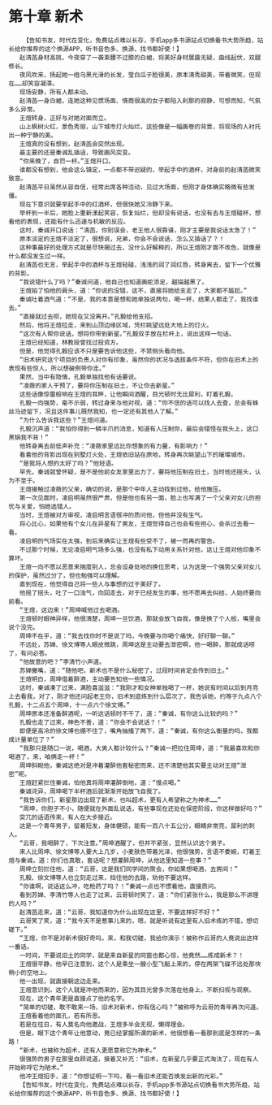# 第十章 新术
        【告知书友，时代在变化，免费站点难以长存，手机app多书源站点切换看书大势所趋，站长给你推荐的这个换源APP，听书音色多、换源、找书都好使！】
       赵清菡身材高挑，今夜穿了一袭束腰不过膝的白裙，将美好身材展露无疑，曲线起伏，双腿修长。
       夜风吹来，扬起她一绺乌黑光滑的长发，莹白瓜子脸很美，原本清秀甜美，带着微笑，但现在……却笑容凝滞。
       现场安静，所有人都未动。
       赵清菡一身白裙，连她这种见惯场面、情商很高的女子都陷入刹那的寂静，可想而知，气氛多么异常。
       王煊转身，正好与对她对面而立。
       山上枫树火红，景色秀丽，山下城市灯火灿烂，这些像是一幅画卷的背景，将现场的人衬托出一种宁静的美。
       王煊真的没有想到，赵清菡会突然出现。
       最主要的还是秦诚乱插话，导致画风突变。
       “你来晚了，自罚一杯。”王煊开口。
       谁都没有想到，他会这么镇定，一点都不带迟疑的，举起手中的酒杯，对身前的赵清菡微笑致意。
       赵清菡平日虽然从容自信，经常出席各种活动，见过大场面，但刚才身体确实略微有些发僵。
       现在下意识就要举起手中的红酒杯，但很快她又冷静下来。
       举杯到一半后，她脸上重新漾起笑容，恢复灿烂，但却没有说话，也没有去与王煊碰杯，想看他的表现，还能有什么迅速与机敏的反应。
       这时，秦诚开口说话：“清菡，你别误会，老王他人很靠谱，刚才主要是我说话太急了！”
       原本淡定的王煊不淡定了，很想说，兄弟，你会不会说话，怎么又插话了？！
       这种事最好的处理方式就是尽快揭过去，没什么好解释的，所以王煊刚才面不改色，就像是什么都没发生过一样。
       赵清菡也无言，举起手中的酒杯与王煊轻碰，浅浅的润了润红唇，转身离去，留下一个优雅的背影。
       “我说错什么了吗？”秦诚问道，他自己也知道画蛇添足，越描越黑了。
       王煊拍了怕他的肩头，道：“你说的没错，这不，直接将她给支走了，大家都不尴尬。”
       秦诚吐着酒气道：“不是，我的本意是想和她单独说两句，喝一杯，结果人都走了，我找谁去。”
       “直接就过去呗，她现在又没离开。”孔毅给他支招。
       然后，他将王煊拉走，来到山顶边缘区域，凭栏眺望远处大地上的灯火。
       “这次有人帮你说话，想将你带到新星。”孔毅双手放在栏杆上，说出这样一句话。
       王煊已经知道，林教授曾找过投资方。
       但是，他觉得孔毅应该不只是要告诉他这些，不禁侧头看向他。
       “旧术研究这个项目的负责人对你有印象，虽然你的状况与选拔条件不符，但你在旧术上的表现有些惊人，所以想破例带你走。”
       果然，当中有隐情，孔毅单独找他有话要说。
       “凌薇的家人干预了，要将你压制在旧土，不让你去新星。”
       这些话像惊雷般响在王煊的耳畔，让他瞬间酒醒，目光顿时无比犀利，盯着孔毅。
       孔毅一向强势，毫不示弱，转过身来与他对视，道：“你不信的话可以找人去查，总会有蛛丝马迹留下，况且这件事儿既然我知，也一定还有其他人了解。”
       “为什么告诉我这些？”王煊问道。
       孔毅沉声道：“我怕你得到一鳞半爪的消息，知道有人压制你，最后会错怪在我头上，这口黑锅我不背！”
       他转身离去前低声补充：“凌薇家里远比你想象的有力量，有影响力！”
       看着他的背影出现在别墅灯火处，王煊依旧站在原地，转身再次眺望山下的璀璨城市。
       “是我将人想的太好了吗？”他轻语。
       早先，秦诚就曾怀疑，是不是他前女友家里出力了，要将他压制在旧土，当时他还摇头，认为不至于。
       王煊接触过凌薇的父亲，确切的说，是那个中年人主动找到过他，给他施压。
       第一次见面时，凌启明虽然很严肃，但是他也有另一面，脸上也写满了一个父亲对女儿的担忧与关爱，怕她选错人。
       当时，王煊被对方审视，凌启明言语很冲的质问他，但他并没有生气。
       将心比心，如果他有个女儿在异星有了男友，王煊觉得自己也会有些担心，会杀过去看一看。
       凌启明的气场实在太强，到后来确实让王煊有些受不了，被一而再的警告。
       不过那个时候，无论凌启明气场多么强，也没有私下动用关系针对他，这让王煊对他印象不算坏。
       王煊一向不愿以恶意来揣度别人，总会设身处地的换位思考，认为这是一个强势父亲对女儿的保护，虽然过分了，但也勉强可以理解。
       直到现在，他觉得自己将一些人与事想的过于美好了。
       他摇了摇头，吐了一口浊气，向回走去，对于已经发生的事，他不愿再去纠结，人始终要向前看。
       “王煊，这边来！”周坤喊他过去喝酒。
       王煊顿时眼神异样，他很清楚，周坤一旦饮酒，那就会放飞自我，像是换了个人般，嘴里会说个没完。
       周坤不在乎，道：“我去找你时不是说了吗，今晚要与你喝个痛快，好好聊一聊。”
       不远处，苏婵、徐文博等人眼皮微跳，周坤这是主动要去泄密啊，他一喝醉，那就成话唠了，有问必答。
       “他故意的吧？”李清竹小声道。
       苏婵撇嘴，道：“随他吧，新术也不是什么秘密了，过段时间肯定会传到旧土。”
       王煊明白，周坤借着醉酒，主动要告知他一些情况。
       这时，秦诚凑了过来，满脸喜滋滋：“我刚才和女神单独喝了一杯，她说有时间以后到月亮上去看我，对了，刚才他还问起老王你，旧术到底练到什么层次了，我告诉她，约等于九点八个孔毅，十二点五个周坤，十一点六个徐文博。”
       周坤原本还准备醉酒呢，一听这话顿时不干了，道：“秦诚，有你这么比较的吗？”
       孔毅也走了过来，神色不善，道：“你会不会说话？！”
       即便是高冷的徐文博也绷不住了，嘴角抽搐了两下，道：“秦诚，有你这么衡量的吗，我都成计量单位了？”
       “我那只是随口一说，喝酒，大男人都计较什么？”秦诚一把拉住周坤，道：“我最喜欢和你喝酒了，来，咱俩走一杯！”
       周坤斜睨他，秦诚这绝对是冲着灌醉他套秘密而来，还不清楚他其实要主动对王煊“泄密”呢。
       王煊赶紧拦住秦诚，怕他真将周坤灌醉倒地，道：“慢点喝。”
       秦诚诧异，周坤喝下半杯酒后就渐渐开始放飞自我了。
       “我告诉你们，新星那边出现了新术，也叫超术，更有人希望称之为神术……”
       “周坤，你胆子不小，随便就在外面乱说话，有些事现在还处在保密阶段，你这样做好吗？”
       突兀的话语传来，有人在大步接近。
       这是一个青年男子，留着短发，身体健硕，能有一百八十五公分，眼睛非常亮，犀利的刺人。
       “云哥，我喝醉了，下次注意。”周坤酒醒了，但并不紧张，显然认识这个男子。
       来人比周坤、徐文博等人要大上几岁，小麦肤色带着光泽，他很强势，言语不委婉，盯着王煊与秦诚，道：你们也真敢，套话呢？想灌醉周坤，从他这里知道一些事？”
       周坤立刻拦住他，道：“云哥，这是我们同学间的聚会，你如果想喝酒，去房间！”
       孔毅、徐文博等人也立刻走过来，挡住他的去路，劝他不要这样。
       “你谁啊，说话这么冲，吃枪药了吗？！”秦诚一点也不惯着他，直接质问。
       看到苏婵、李清竹等人也走了过来，云哥顿时笑了，道：“你们紧张什么，我是那么不讲理的人吗？”
       赵清菡走来，道：“云哥，我知道你为什么出现在这里，不要这样好不好？”
       云哥笑了笑，道：“我今天不是惹事儿来的，嗯，就是听说有这里有人旧术练的不错，想切磋下。”
       “王煊，你不是对新术很好奇吗，来，和我切磋，我给你演示！被称作云哥的人竟说出这样一番话。
       一时间，不要说旧土的同学，就是来自新星的同窗也都心惊，他竟然……练成新术？！
       王煊很平静，他早已注意到，这个人是乘坐一艘小型飞艇上来的，停在两架飞碟不远处那块稍小的空地上。
       他一出现，就直接朝这边走来。
       王煊意识到，这个人就是冲他而来的，因为其目光曾多次落在他身上，不断扫视与观察。
       现在，这个青年更是直接点了他的名字。
       “简单的切磋，敢不敢来一场，旧术对新术，你有信心吗？”被称呼为云哥的青年再次问道。
       王煊看着他的面孔，若有所思。
       若是在往日，有人莫名向他邀战，王煊多半会无视，懒得理会。
       但是，眼下这个青年让他意动，竟已经掌握所谓的新术，他很想看一看那到底是怎样的一条路！
       “新术，也被称为超术，还有人更愿意称它为神术。”
       很强势的男子在那里自顾说道，接着又补充：“旧术，在新星几乎要正式淘汰了，现在有人开始称呼它为陋术。”
       他冲王煊招手，道：“你想证明一下吗，看一看旧术还能否焕发出新的光彩。”
       【告知书友，时代在变化，免费站点难以长存，手机app多书源站点切换看书大势所趋，站长给你推荐的这个换源APP，听书音色多、换源、找书都好使！】